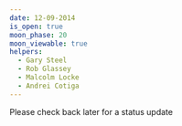 ```yaml
---
date: 12-09-2014
is_open: true
moon_phase: 20
moon_viewable: true
helpers:
  - Gary Steel
  - Rob Glassey
  - Malcolm Locke
  - Andrei Cotiga
---
```

Please check back later for a status update
